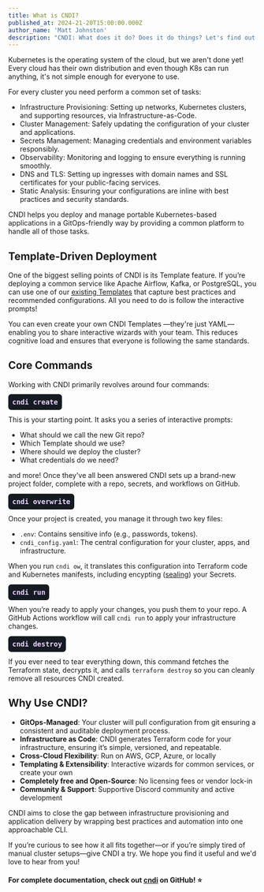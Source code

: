 ```yaml
---
title: What is CNDI?
published_at: 2024-21-20T15:00:00.000Z
author_name: 'Matt Johnston'
description: "CNDI: What does it do? Does it do things? Let's find out!"
---
```


<!-- Cloud Native Deployment Interface -->

Kubernetes is the operating system of the cloud, but we aren't done yet! Every
cloud has their own distribution and even though K8s can run anything, it's not
simple enough for everyone to use.

For every cluster you need perform a common set of tasks:

- <span style="color: var(--color-accent-fg);">Infrastructure
  Provisioning</span>: Setting up networks, Kubernetes clusters, and supporting
  resources, via Infrastructure-as-Code.
- <span style="color: var(--color-accent-fg);">Cluster Management</span>: Safely
  updating the configuration of your cluster and applications.
- <span style="color: var(--color-accent-fg);">Secrets Management</span>:
  Managing credentials and environment variables responsibly.
- <span style="color: var(--color-accent-fg);">Observability</span>: Monitoring
  and logging to ensure everything is running smoothly.
- <span style="color: var(--color-accent-fg);">DNS and TLS</span>: Setting up
  ingresses with domain names and SSL certificates for your public-facing
  services.
- <span style="color: var(--color-accent-fg);">Static Analysis</span>: Ensuring
  your configurations are inline with best practices and security standards.

CNDI helps you deploy and manage portable Kubernetes-based applications in a
GitOps-friendly way by providing a common platform to handle all of those tasks.

## Template-Driven Deployment

One of the biggest selling points of CNDI is its Template feature. If you’re
deploying a common service like Apache Airflow, Kafka, or PostgreSQL, you can
use one of our [existing Templates](https://cndi.dev/templates) that capture
best practices and recommended configurations. All you need to do is follow the
interactive prompts!

You can even create your own CNDI Templates —they're just YAML— enabling you to
share interactive wizards with your team. This reduces cognitive load and
ensures that everyone is following the same standards.

## Core Commands

Working with CNDI primarily revolves around four commands:

#### <span style="color: #e9d5ff; font-family: monospace; background-color: #161b22; padding: 0.5rem; border-radius: 0.375rem">cndi create</span>

This is your starting point. It asks you a series of interactive prompts:

- What should we call the new Git repo?
- Which Template should we use?
- Where should we deploy the cluster?
- What credentials do we need?

and more! Once they've all been answered CNDI sets up a brand-new project
folder, complete with a repo, secrets, and workflows on GitHub.

#### <span style="color: #e9d5ff; font-family: monospace; background-color: #161b22; padding: 0.5rem; border-radius: 0.375rem">cndi overwrite</span>

Once your project is created, you manage it through two key files:

- `.env`: Contains sensitive info (e.g., passwords, tokens).
- `cndi_config.yaml`: The central configuration for your cluster, apps, and
  infrastructure.

When you run `cndi ow`, it translates this configuration into Terraform code and
Kubernetes manifests, including encypting
([sealing](https://github.com/bitnami-labs/sealed-secrets)) your Secrets.

#### <span style="color: #e9d5ff; font-family: monospace; background-color: #161b22; padding: 0.5rem; border-radius: 0.375rem">cndi run</span>

When you’re ready to apply your changes, you push them to your repo. A GitHub
Actions workflow will call `cndi run` to apply your infrastructure changes.

#### <span style="color: #e9d5ff; font-family: monospace; background-color: #161b22; padding: 0.5rem; border-radius: 0.375rem">cndi destroy</span>

If you ever need to tear everything down, this command fetches the Terraform
state, decrypts it, and calls `terraform destroy` so you can cleanly remove all
resources CNDI created.

## Why Use CNDI?

- **GitOps-Managed**: Your cluster will pull configuration from git ensuring a
  consistent and auditable deployment process.
- **Infrastructure as Code**: CNDI generates Terraform code for your
  infrastructure, ensuring it’s simple, versioned, and repeatable.
- **Cross-Cloud Flexibility**: Run on AWS, GCP, Azure, or locally
- **Templating & Extensibility**: Interactive wizards for common services, or
  create your own
- **Completely free and Open-Source**: No licensing fees or vendor lock-in
- **Community & Support**: Supportive Discord community and active development

CNDI aims to close the gap between infrastructure provisioning and application
delivery by wrapping best practices and automation into one approachable CLI.

If you’re curious to see how it all fits together—or if you’re simply tired of
manual cluster setups—give CNDI a try. We hope you find it useful and we'd love
to hear from you!

#### For complete documentation, check out [cndi](https://cndi.run/gh?utm_content=blog_what-is-cndi_cndi_link&utm_campaign=what-is-cndi_blog&utm_source=https://cndi.dev/blog/what-is-cndi&utm_medium=blog&utm_id=8108) on GitHub! ⭐️
